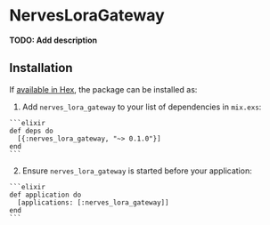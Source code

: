 # NervesLoraGateway

**TODO: Add description**

## Installation

If [available in Hex](https://hex.pm/docs/publish), the package can be installed as:

  1. Add `nerves_lora_gateway` to your list of dependencies in `mix.exs`:

    ```elixir
    def deps do
      [{:nerves_lora_gateway, "~> 0.1.0"}]
    end
    ```

  2. Ensure `nerves_lora_gateway` is started before your application:

    ```elixir
    def application do
      [applications: [:nerves_lora_gateway]]
    end
    ```

